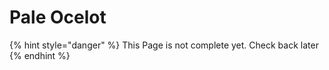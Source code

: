 # Pale Ocelot

{% hint style="danger" %}
This Page is not complete yet. Check back later
{% endhint %}

